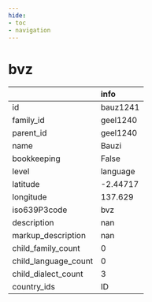 ```yaml
---
hide:
- toc
- navigation
---
```

# bvz
|                      | info     |
|:---------------------|:---------|
| id                   | bauz1241 |
| family_id            | geel1240 |
| parent_id            | geel1240 |
| name                 | Bauzi    |
| bookkeeping          | False    |
| level                | language |
| latitude             | -2.44717 |
| longitude            | 137.629  |
| iso639P3code         | bvz      |
| description          | nan      |
| markup_description   | nan      |
| child_family_count   | 0        |
| child_language_count | 0        |
| child_dialect_count  | 3        |
| country_ids          | ID       |